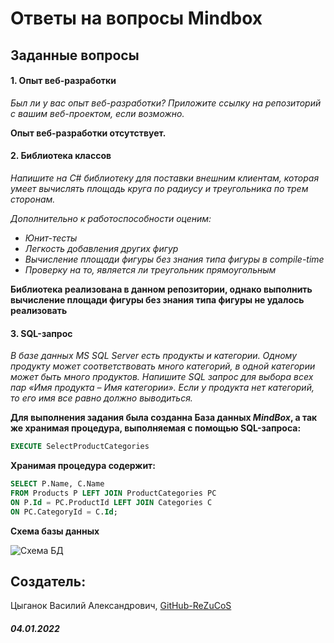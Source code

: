 # **Ответы на вопросы Mindbox**

## Заданные вопросы

#### 1. Опыт веб-разработки

*Был ли у вас опыт веб-разработки? Приложите ссылку на репозиторий с вашим веб-проектом, если возможно.*

**Опыт веб-разработки отсутствует.**

#### 2. Библиотека классов

*Напишите на C# библиотеку для поставки внешним клиентам, которая умеет вычислять площадь круга по радиусу и треугольника по трем сторонам.*

*Дополнительно к работоспособности оценим:*
- *Юнит-тесты*
- *Легкость добавления других фигур*
- *Вычисление площади фигуры без знания типа фигуры в compile-time*
- *Проверку на то, является ли треугольник прямоугольным*

**Библиотека реализована в данном репозитории, однако выполнить вычисление площади фигуры без знания типа фигуры не удалось реализовать**

#### 3. SQL-запрос

*В базе данных MS SQL Server есть продукты и категории. Одному продукту может соответствовать много категорий, в одной категории может быть много продуктов. Напишите SQL запрос для выбора всех пар «Имя продукта – Имя категории». Если у продукта нет категорий, то его имя все равно должно выводиться.*

**Для выполнения задания была созданна База данных *MindBox*, а так же хранимая процедура, выполняемая с помощью SQL-запроса:**

```SQL
EXECUTE SelectProductCategories
```

**Хранимая процедура содержит:**

```SQL
SELECT P.Name, C.Name
FROM Products P LEFT JOIN ProductCategories PC
ON P.Id = PC.ProductId LEFT JOIN Categories C
ON PC.CategoryId = C.Id;
```

**Схема базы данных**

![Схема БД](https://images2.imgbox.com/66/da/5jZLmLRD_o.png)

## Создатель:

Цыганок Василий Александрович, [GitHub-ReZuCoS]

##### 04.01.2022

[GitHub-ReZuCoS]: <https://github.com/ReZuCoS/> "Нажмите для перехода"
